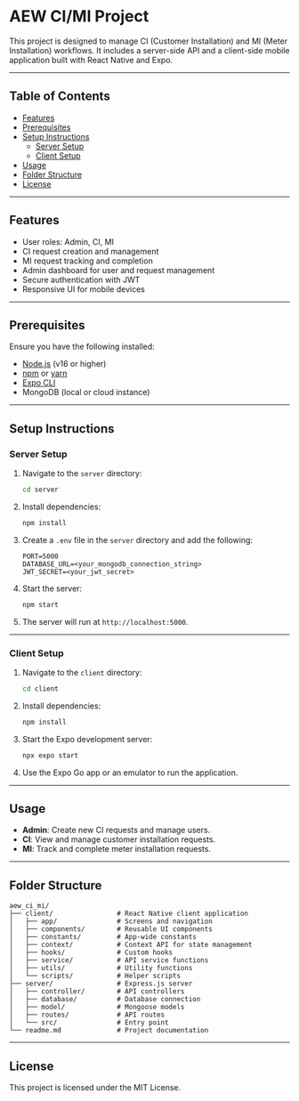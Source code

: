 # AEW CI/MI Project

This project is designed to manage CI (Customer Installation) and MI (Meter Installation) workflows. It includes a server-side API and a client-side mobile application built with React Native and Expo.

---

## Table of Contents

- [Features](#features)
- [Prerequisites](#prerequisites)
- [Setup Instructions](#setup-instructions)
  - [Server Setup](#server-setup)
  - [Client Setup](#client-setup)
- [Usage](#usage)
- [Folder Structure](#folder-structure)
- [License](#license)

---

## Features

- User roles: Admin, CI, MI
- CI request creation and management
- MI request tracking and completion
- Admin dashboard for user and request management
- Secure authentication with JWT
- Responsive UI for mobile devices

---

## Prerequisites

Ensure you have the following installed:

- [Node.js](https://nodejs.org/) (v16 or higher)
- [npm](https://www.npmjs.com/) or [yarn](https://yarnpkg.com/)
- [Expo CLI](https://docs.expo.dev/get-started/installation/)
- MongoDB (local or cloud instance)

---

## Setup Instructions

### Server Setup

1. Navigate to the `server` directory:
   ```bash
   cd server
   ```

2. Install dependencies:
   ```bash
   npm install
   ```

3. Create a `.env` file in the `server` directory and add the following:
   ```
   PORT=5000
   DATABASE_URL=<your_mongodb_connection_string>
   JWT_SECRET=<your_jwt_secret>
   ```

4. Start the server:
   ```bash
   npm start
   ```

5. The server will run at `http://localhost:5000`.

---

### Client Setup

1. Navigate to the `client` directory:
   ```bash
   cd client
   ```

2. Install dependencies:
   ```bash
   npm install
   ```

3. Start the Expo development server:
   ```bash
   npx expo start
   ```

4. Use the Expo Go app or an emulator to run the application.

---

## Usage

- **Admin**: Create new CI requests and manage users.
- **CI**: View and manage customer installation requests.
- **MI**: Track and complete meter installation requests.

---

## Folder Structure

```
aew_ci_mi/
├── client/                # React Native client application
│   ├── app/               # Screens and navigation
│   ├── components/        # Reusable UI components
│   ├── constants/         # App-wide constants
│   ├── context/           # Context API for state management
│   ├── hooks/             # Custom hooks
│   ├── service/           # API service functions
│   ├── utils/             # Utility functions
│   └── scripts/           # Helper scripts
├── server/                # Express.js server
│   ├── controller/        # API controllers
│   ├── database/          # Database connection
│   ├── model/             # Mongoose models
│   ├── routes/            # API routes
│   └── src/               # Entry point
└── readme.md              # Project documentation
```

---

## License

This project is licensed under the MIT License.
